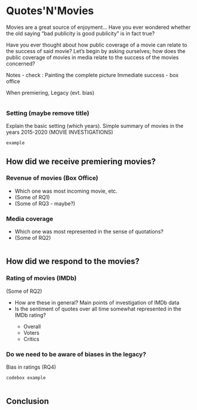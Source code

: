 <h1> Quotes'N'Movies </h1>
   
Movies are a great source of enjoyment...
Have you ever wondered whether the old saying “bad publicity is good publicity” is in fact true? 

Have you ever thought about how public coverage of a movie can relate to the success of said movie?
Let’s begin by asking ourselves; how does the public coverage of movies in media relate to the success of the movies concerned?


Notes - check :
Painting the complete picture
Immediate success - box office

When premiering, Legacy (evt. bias)



```markdown
```


<h3> Setting (maybe remove title) </h3>

Explain the basic setting (which years). Simple summary of movies in the years 2015-2020 
(MOVIE INVESTIGATIONS)
```markdown
example
```

<h2> How did we receive premiering movies? </h2>

<h3> Revenue of movies (Box Office) </h3>

<ul>
   <li> Which one was most incoming movie, etc. </li>
   <li> (Some of RQ1) </li>
   <li> (Some of RQ3 - maybe?) </li>
</ul>

<h3> Media coverage </h3>

<ul>
   <li>  Which one was most represented in the sense of quotations? </li>
   <li> (Some of RQ2) </li>
</ul>


```markdown
```
<h2> How did we respond to the movies? </h2>

<h3> Rating of movies (IMDb) </h3>
(Some of RQ2)



<ul>
   <li> How are these in general? Main points of investigation of IMDb data </li>
   <li> Is the sentiment of quotes over all time somewhat represented in the IMDb rating? </li>
   <ul>
      <li> Overall </li>
      <li> Voters </li>
      <li> Critics </li>
   </ul>
</ul>




<h3> Do we need to be aware of biases in the legacy? </h3>
Bias in ratings
(RQ4)




```markdown
codebox example
```

```markdown
```

<h2> Conclusion </h2>
